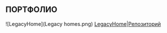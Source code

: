 ## ПОРТФОЛИО
![LegacyHome](Legacy homes.png)
[LegacyHome](https://raevmaksim.github.io/LegacyHomes-Gulp-/#)|[Репозиторий](https://raevmaksim.github.io/LegacyHomes-Gulp-/#](https://github.com/raevmaksim/LegacyHomes-Gulp-))
